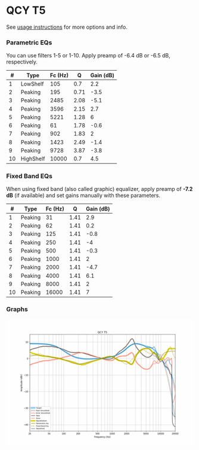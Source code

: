 # QCY T5
See [usage instructions](https://github.com/jaakkopasanen/AutoEq#usage) for more options and info.

### Parametric EQs
You can use filters 1-5 or 1-10. Apply preamp of -6.4 dB or -6.5 dB, respectively.

|   # | Type      |   Fc (Hz) |    Q |   Gain (dB) |
|-----|-----------|-----------|------|-------------|
|   1 | LowShelf  |       105 | 0.7  |         2.2 |
|   2 | Peaking   |       195 | 0.71 |        -3.5 |
|   3 | Peaking   |      2485 | 2.08 |        -5.1 |
|   4 | Peaking   |      3596 | 2.15 |         2.7 |
|   5 | Peaking   |      5221 | 1.28 |         6   |
|   6 | Peaking   |        61 | 1.78 |        -0.6 |
|   7 | Peaking   |       902 | 1.83 |         2   |
|   8 | Peaking   |      1423 | 2.49 |        -1.4 |
|   9 | Peaking   |      9728 | 3.87 |        -3.8 |
|  10 | HighShelf |     10000 | 0.7  |         4.5 |

### Fixed Band EQs
When using fixed band (also called graphic) equalizer, apply preamp of **-7.2 dB** (if available) and set gains manually with these parameters.

|   # | Type    |   Fc (Hz) |    Q |   Gain (dB) |
|-----|---------|-----------|------|-------------|
|   1 | Peaking |        31 | 1.41 |         2.9 |
|   2 | Peaking |        62 | 1.41 |         0.2 |
|   3 | Peaking |       125 | 1.41 |        -0.8 |
|   4 | Peaking |       250 | 1.41 |        -4   |
|   5 | Peaking |       500 | 1.41 |        -0.3 |
|   6 | Peaking |      1000 | 1.41 |         2   |
|   7 | Peaking |      2000 | 1.41 |        -4.7 |
|   8 | Peaking |      4000 | 1.41 |         6.1 |
|   9 | Peaking |      8000 | 1.41 |         2   |
|  10 | Peaking |     16000 | 1.41 |         7   |

### Graphs
![](./QCY%20T5.png)
